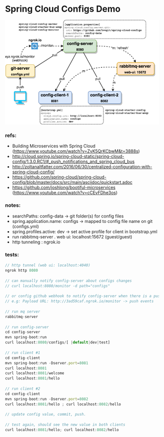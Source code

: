 # Spring Cloud Configs Demo

![diagram](diagram.png)

### refs:
* Building Microservices with Spring Cloud (https://www.youtube.com/watch?v=ZyK5QrKCbwM&t=3888s)
* http://cloud.spring.io/spring-cloud-static/spring-cloud-config/1.3.0.RC1/#_push_notifications_and_spring_cloud_bus
* http://zoltanaltfatter.com/2016/06/30/centralized-configuration-with-spring-cloud-config/
* https://github.com/spring-cloud/spring-cloud-config/blob/master/docs/src/main/asciidoc/quickstart.adoc
* https://github.com/joshlong/bootiful-microservices (https://www.youtube.com/watch?v=cCEvFDhe3os)

### notes:
* searchPaths: config-data -> git folder(s) for config files
* spring.application.name: configs -> mapped to config file name on git (configs.yml)
* spring.profiles.active: dev -> set active profile for client in bootstrap.yml
* run rabbitmq-server 
. web ui: localhost:15672 (guest/guest)
* http tunneling : ngrok.io
 

### tests:
```js
// http tunnel (web ui: localhost:4040)
ngrok http 8080

// can manually notify config-server about configs changes
// curl localhost:8080/monitor -d path="configs"

// or config github webhook to notify config-server when there is a push
// e.g: Payload URL: http://3ad59caf.ngrok.io/monitor -> push events

// run mq server
rabbitmq-server

// run config-server
cd config-server
mvn spring-boot:run 
curl localhost:8080/configs/[ |default|dev|test]

// run client #1
cd config-client
mvn spring-boot:run -Dserver.port=8081 
curl localhost:8081
curl localhost:8081/welcome
curl localhost:8081/hello

// run client #2
cd config-client
mvn spring-boot:run -Dserver.port=8082 
curl localhost:8081/hello ; curl localhost:8082/hello 

// update config value, commit, push.

// test again, should see the new value in both clients
curl localhost:8081/hello; curl localhost:8082/hello 

```

